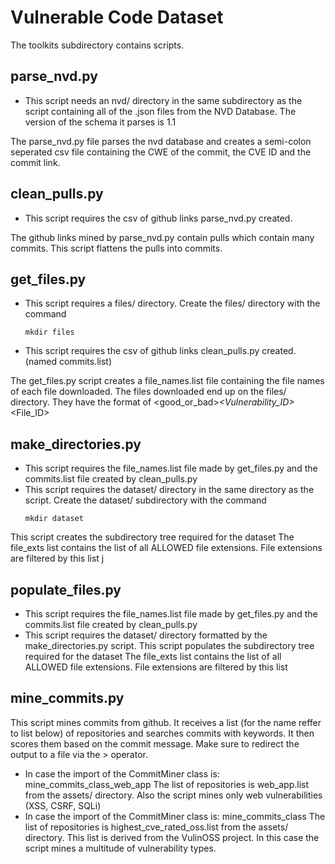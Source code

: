 # Vulnerable Code Dataset

The toolkits subdirectory contains scripts.

## parse_nvd.py
- This script needs an nvd/ directory in the same subdirectory as the script containing all of the .json files from the NVD Database. The version of the schema it parses is 1.1

The parse_nvd.py file parses the nvd database and creates a semi-colon seperated csv file containing the CWE of the commit, the CVE ID and the commit link.

## clean_pulls.py
- This script requires the csv of github links parse_nvd.py created. 

The github links mined by parse_nvd.py contain pulls which contain many commits. This script flattens the pulls into commits. 
## get_files.py
- This script requires a files/ directory. Create the files/ directory with the command
    ```
    mkdir files
    ```
- This script requires the csv of github links clean_pulls.py created. (named commits.list) 

The get_files.py script creates a file_names.list file containing the file names of each file downloaded. 
The files downloaded end up on the files/ directory. They have the format of <good_or_bad>_<Vulnerability_ID>_<File_ID> 

## make_directories.py
- This script requires the file_names.list file made by get_files.py and the commits.list file created by clean_pulls.py
- This script requires the dataset/ directory in the same directory as the script. Create the dataset/ subdirectory with the command 
    ```
    mkdir dataset
    ```
This script creates the subdirectory tree required for the dataset 
The file_exts list contains the list of all ALLOWED file extensions. File extensions are filtered by this list 
j
## populate_files.py
- This script requires the file_names.list file made by get_files.py and the commits.list file created by clean_pulls.py
- This script requires the dataset/ directory formatted by the make_directories.py script. 
This script populates the subdirectory tree required for the dataset 
The file_exts list contains the list of all ALLOWED file extensions. File extensions are filtered by this list 

## mine_commits.py
This script mines commits from github. It receives a list (for the name reffer to list below) of repositories and searches commits with keywords. It then scores them based on the commit message.
Make sure to redirect the output to a file via the > operator. 
- In case the import of the CommitMiner class is: mine_commits_class_web_app
  The list of repositories is web_app.list from the assets/ directory.
  Also the script mines only web vulnerabilities (XSS, CSRF, SQLi)
- In case the import of the CommitMiner class is: mine_commits_class
  The list of repositories is highest_cve_rated_oss.list from the assets/ directory. This list is derived from the
  VulinOSS project. 
  In this case the script mines a multitude of vulnerability types. 
